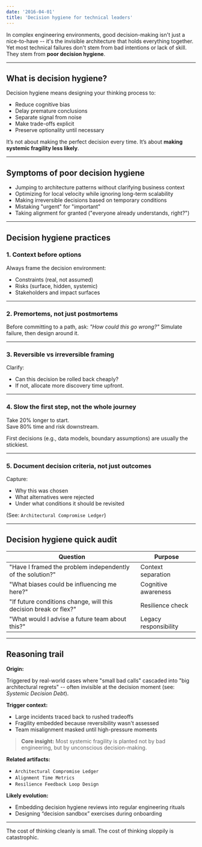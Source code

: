 ```yaml
---
date: '2016-04-01'
title: 'Decision hygiene for technical leaders'
---
```


In complex engineering environments, good decision-making isn't just a nice-to-have -- it's the invisible architecture that holds everything together. Yet most technical failures don't stem from bad intentions or lack of skill.  They stem from **poor decision hygiene**.

---

## What is decision hygiene?

Decision hygiene means designing your thinking process to:

- Reduce cognitive bias  
- Delay premature conclusions  
- Separate signal from noise  
- Make trade-offs explicit  
- Preserve optionality until necessary

It’s not about making the perfect decision every time.  It’s about **making systemic fragility less likely**.

---

## Symptoms of poor decision hygiene

- Jumping to architecture patterns without clarifying business context
- Optimizing for local velocity while ignoring long-term scalability
- Making irreversible decisions based on temporary conditions
- Mistaking "urgent" for "important"
- Taking alignment for granted ("everyone already understands, right?")

---

## Decision hygiene practices

### 1. Context before options
Always frame the decision environment:
- Constraints (real, not assumed)
- Risks (surface, hidden, systemic)
- Stakeholders and impact surfaces

---

### 2. Premortems, not just postmortems
Before committing to a path, ask: *"How could this go wrong?"*
Simulate failure, then design around it.

---

### 3. Reversible vs irreversible framing
Clarify:
- Can this decision be rolled back cheaply?
- If not, allocate more discovery time upfront.

---

### 4. Slow the first step, not the whole journey
Take 20% longer to start.  
Save 80% time and risk downstream.

First decisions (e.g., data models, boundary assumptions) are usually the stickiest.

---

### 5. Document decision criteria, not just outcomes
Capture:
- Why this was chosen
- What alternatives were rejected
- Under what conditions it should be revisited

(See: `Architectural Compromise Ledger`)

---

## Decision hygiene quick audit

| Question | Purpose |
|----------|---------|
| "Have I framed the problem independently of the solution?" | Context separation |
| "What biases could be influencing me here?" | Cognitive awareness |
| "If future conditions change, will this decision break or flex?" | Resilience check |
| "What would I advise a future team about this?" | Legacy responsibility |

---

## Reasoning trail

**Origin:**  

Triggered by real-world cases where "small bad calls" cascaded into "big architectural regrets" -- often invisible at the decision moment (see: *Systemic Decision Debt*).

**Trigger context:**  

- Large incidents traced back to rushed tradeoffs
- Fragility embedded because reversibility wasn't assessed
- Team misalignment masked until high-pressure moments

> **Core insight:** Most systemic fragility is planted not by bad engineering, but by unconscious decision-making.

**Related artifacts:**  
- `Architectural Compromise Ledger`  
- `Alignment Time Metrics`  
- `Resilience Feedback Loop Design`

**Likely evolution:**  
- Embedding decision hygiene reviews into regular engineering rituals  
- Designing “decision sandbox” exercises during onboarding

---

The cost of thinking cleanly is small. The cost of thinking sloppily is catastrophic.
